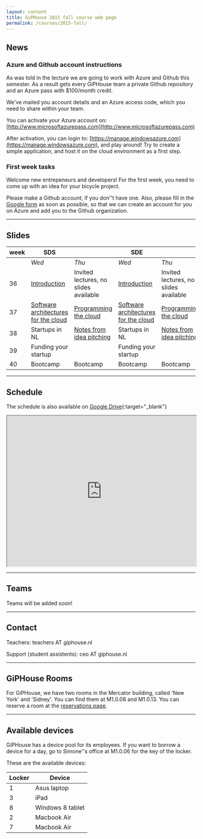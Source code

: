 ```yaml
---
layout: content
title: GiPHouse 2015 fall course web page
permalink: /courses/2015-fall/
---
```


News
---------------------

### Azure and Github account instructions ### 
As was told in the lecture we are going to work with Azure and Github this
semester. As a result gets every GiPHouse team a private Github repository and
an Azure pass with $100/month credit.

We've mailed you account details and an Azure access code, which you need to share
within your team.

You can activate your Azure account on:
[http://www.microsoftazurepass.com](http://www.microsoftazurepass.com)

After activation, you can login to:
[https://manage.windowsazure.com](https://manage.windowsazure.com), and play
around! Try to create a simple application, and host it on the cloud environment
as a first step. 

### First week tasks ###
Welcome new entrepeneurs and developers! For the first week, you need to come up
with an idea for your bicycle project.

Please make a Github account, if you don''t have one. Also, please fill in the
[Google form](http://goo.gl/forms/ZcXhM78w9i) as soon as possible, 
so that we can create an account for you on Azure and add you to the Github 
organization.

***

Slides
------

| week | SDS |     | SDE |     |
|------|-----|-----|-----|-----|
|      | *Wed* | *Thu* | *Wed* | *Thu* |
| 36   | [Introduction](https://drive.google.com/open?id=0B6Zf71MLHzExbklha3VoZXVwUW8) | Invited lectures, no slides available  | [Introduction](https://drive.google.com/open?id=0B6Zf71MLHzExbklha3VoZXVwUW8) | Invited lectures, no slides available |
| 37   | [Software architectures for the cloud](https://drive.google.com/open?id=0B6Zf71MLHzExRGMtMGt5akE0SUE) | [Programming the cloud](https://drive.google.com/open?id=0B6Zf71MLHzExRU4talhwR1dKb28)  | [Software architectures for the cloud](https://drive.google.com/open?id=0B6Zf71MLHzExRGMtMGt5akE0SUE) | [Programming the cloud](https://drive.google.com/open?id=0B6Zf71MLHzExRU4talhwR1dKb28)|
| 38   | Startups in NL | [Notes from idea pitching](https://drive.google.com/open?id=0B6Zf71MLHzExT0Z3LVB4MEZGZE0) |  Startups in NL |[Notes from idea pitching](https://drive.google.com/open?id=0B6Zf71MLHzExT0Z3LVB4MEZGZE0) |
| 39   | Funding your startup | | Funding your startup | |
| 40   | Bootcamp | Bootcamp | Bootcamp | Bootcamp |

***

Schedule
--------
The schedule is also available on [Google Drive](https://docs.google.com/spreadsheets/d/1TBm2N4-du8Qb4L2JGDqDSfXNFwN5u7qSzniuqBBGBrE/pubhtml?gid=884926167&amp;single=true&amp;widget=true&amp;headers=false){:target="_blank"}

<iframe src="https://docs.google.com/spreadsheets/d/1TBm2N4-du8Qb4L2JGDqDSfXNFwN5u7qSzniuqBBGBrE/pubhtml?gid=884926167&amp;single=true&amp;widget=true&amp;headers=false" width="100%" height="400"></iframe> 

***

Teams
-----
Teams will be added soon!

***

Contact
-------
Teachers: teachers AT giphouse.nl

Support (student assistents): ceo AT giphouse.nl

***

GiPHouse Rooms
-----------------
For GiPHouse, we have two rooms in the Mercator building, called 'New York' and 'Sidney'. You can find them at M1.0.08 and M1.0.13. You can reserve a room at the [reservations page](http://reservations.giphouse.nl).

***

Available devices
-----------------
GiPHouse has a device pool for its employees. If you want to borrow a device for a day, go to Simone''s office at M1.0.06 for the key of the locker.

These are the available devices:

Locker | Device  
------ | ------
1      | Asus laptop
3      | iPad
8      | Windows 8 tablet
2      | Macbook Air
7      | Macbook Air


